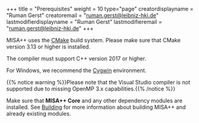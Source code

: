 +++
title = "Prerequisites"
weight = 10
type="page"
creatordisplayname = "Ruman Gerst"
creatoremail = "ruman.gerst@leibniz-hki.de"
lastmodifierdisplayname = "Ruman Gerst"
lastmodifieremail = "ruman.gerst@leibniz-hki.de"
+++

MISA++ uses the [CMake](https://cmake.org/) build system.
Please make sure that CMake version 3.13 or higher is installed.

The compiler must support C++ version 2017 or higher.

For Windows, we recommend the [Cygwin](https://cygwin.com/) environment.

{{% notice warning %}}Please note that the Visual Studio compiler is not
supported due to missing OpenMP 3.x capabilities.{{% /notice %}}

Make sure that **MISA++ Core** and any other dependency modules are installed.
See [Building](../../building) for more information about building MISA++ and
already existing modules.
